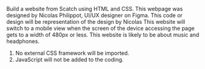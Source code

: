 Build a website from Scatch using HTML and CSS.
This webpage was designed by Nicolas Philippot, UI/UX designer on Figma.
This code or design will be representation of the design by Nicolas
This website will switch to a mobile view when the screen of the device accessing the page gets to a width of 480px or less.
This website is likely to be about music and headphones.
1. No external CSS framework will be imported.
2. JavaScript will not be added to the coding.